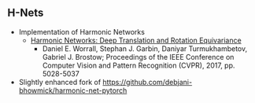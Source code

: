 ## H-Nets 
* Implementation of Harmonic Networks 
  * [Harmonic Networks: Deep Translation and Rotation Equivariance](https://openaccess.thecvf.com/content_cvpr_2017/html/Worrall_Harmonic_Networks_Deep_CVPR_2017_paper.html)
    * Daniel E. Worrall, Stephan J. Garbin, Daniyar Turmukhambetov, Gabriel J. Brostow; Proceedings of the IEEE Conference on Computer Vision and Pattern Recognition (CVPR), 2017, pp. 5028-5037 
* Slightly enhanced fork of https://github.com/debjani-bhowmick/harmonic-net-pytorch 